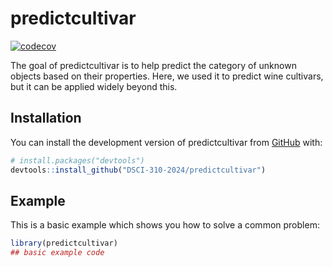 
<!-- README.md is generated from README.Rmd. Please edit that file -->

# predictcultivar

<!-- badges: start -->
[![codecov](https://codecov.io/gh/DSCI-310-2024/predictcultivar/graph/badge.svg?token=IwIVq9czpq)](https://codecov.io/gh/DSCI-310-2024/predictcultivar)
<!-- badges: end -->

The goal of predictcultivar is to help predict the category of unknown objects based on their properties. Here, we used it to predict wine cultivars, but it can be applied widely beyond this. 

## Installation

You can install the development version of predictcultivar from
[GitHub](https://github.com/) with:

``` r
# install.packages("devtools")
devtools::install_github("DSCI-310-2024/predictcultivar")
```

## Example

This is a basic example which shows you how to solve a common problem:

``` r
library(predictcultivar)
## basic example code
```
